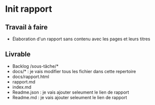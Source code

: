 # Init rapport

## Travail à faire

- Élaboration d'un rapport sans contenu avec les pages et leurs titres

## Livrable 

- Backlog /sous-tâche/*
- docs/* : je vais modifier tous les fichier dans cette repertoire
- docs/rapport.html
- rapport.md
- index.md
- Readme.json : je vais ajouter seleument le lien de rapport
- Readme.md  : je vais ajouter seleument le lien de rapport

